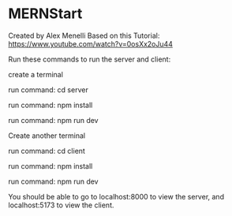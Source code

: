 # MERNStart
Created by Alex Menelli
Based on this Tutorial: https://www.youtube.com/watch?v=0osXx2oJu44 

Run these commands to run the server and client:

create a terminal

run command: cd server

run command: npm install

run command: npm run dev

Create another terminal

run command: cd client

run command: npm install

run command: npm run dev

You should be able to go to localhost:8000 to view the server, and localhost:5173 to view the client.
